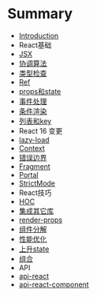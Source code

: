 # Summary

* [Introduction](README.md)
* React基础
 * [JSX](React/JSX.md)
 * [协调算法](React/协调算法.md)
 * [类型检查](React/类型检查.md)
 * [Ref](React/Ref.md)
 * [props和state](React/props和state.md)
 * [事件处理](React/事件处理.md)
 * [条件渲染](React/条件渲染.md)
 * [列表和key](React/列表和key.md)
* React 16 变更
 * [lazy-load](React/lazy-load.md)
 * [Context](React/Context.md)
 * [错误边界](React/错误边界.md)
 * [Fragment](React/Fragment.md)
 * [Portal](React/Portal.md)
 * [StrictMode](React/StrictMode.md)
* React技巧
 * [HOC](React/HOC.md)
 * [集成其它库](React/集成其它库.md)
 * [render-props](React/render-props.md)
 * [组件分解](React/组件分解.md)
 * [性能优化](React/性能优化.md)
 * [上升state](React/上升state.md)
 * [组合](React/组合.md)
* API
 * [api-react](React/api-react.md)
 * [api-react-component](React/api-react-component.md)
 